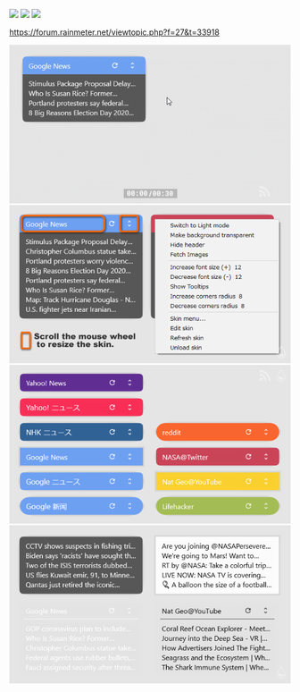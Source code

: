 ![](https://img.shields.io/badge/OS-Windows%2010-0078D6?style=flat&logo=windows) ![](https://img.shields.io/badge/Rainmeter-4.3%20or%20later-E09028?style=flat) ![](https://img.shields.io/github/v/release/nek7u/FeedMoe?style=flat&include_prereleases)  
<!-- ![GitHub release (latest by date including pre-releases)](https://img.shields.io/github/v/release/nek7u/FeedMoe?include_prereleases) -->

https://forum.rainmeter.net/viewtopic.php?f=27&t=33918  

<!-- ![](https://repository-images.githubusercontent.com/223094125/b5cc9980-be4f-11ea-9b89-9f58aa4e5eab) -->
![](https://raw.githubusercontent.com/nek7u/FeedMoe/master/m/640x360_FeedMoe_resize.gif)  
![](https://raw.githubusercontent.com/nek7u/FeedMoe/master/m/640x360_FeedMoe_MouseAction.png)  
![](https://raw.githubusercontent.com/nek7u/FeedMoe/master/m/640x360_FeedMoe_FeedsList.png)  
![](https://raw.githubusercontent.com/nek7u/FeedMoe/master/m/640x360_FeedMoe_Themes.png)  
